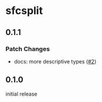 # sfcsplit

## 0.1.1

### Patch Changes

- docs: more descriptive types ([#2](https://github.com/svitejs/sfcsplit/pull/2))

## 0.1.0

initial release
